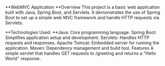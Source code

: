 **WebMVC Application
**Overview
This project is a basic web application built with Java, Spring Boot, and Servlets. It demonstrates the use of Spring Boot to set up a simple web MVC framework and handle HTTP requests via Servlets.

**Technologies Used:
**Java: Core programming language.
Spring Boot: Simplifies application setup and development.
Servlets: Handles HTTP requests and responses.
Apache Tomcat: Embedded server for running the application.
Maven: Dependency management and build tool.
Features
A simple servlet that handles GET requests to /greeting and returns a "Hello World" response.

